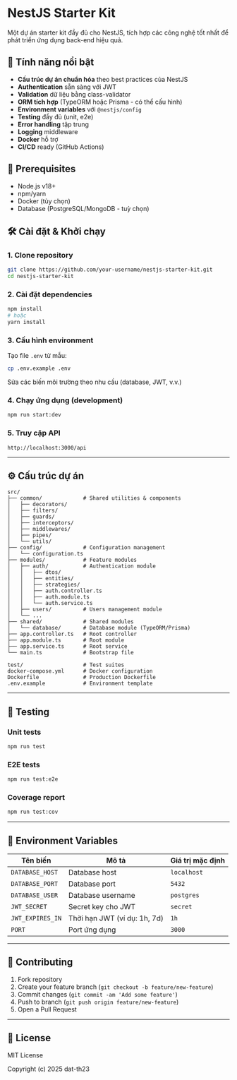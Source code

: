 # NestJS Starter Kit

Một dự án starter kit đầy đủ cho NestJS, tích hợp các công nghệ tốt nhất để phát triển ứng dụng back-end hiệu quả.

## 🚀 Tính năng nổi bật

- **Cấu trúc dự án chuẩn hóa** theo best practices của NestJS
- **Authentication** sẵn sàng với JWT
- **Validation** dữ liệu bằng class-validator
- **ORM tích hợp** (TypeORM hoặc Prisma - có thể cấu hình)
- **Environment variables** với `@nestjs/config`
- **Testing** đầy đủ (unit, e2e)
- **Error handling** tập trung
- **Logging** middleware
- **Docker** hỗ trợ
- **CI/CD** ready (GitHub Actions)

## 📌 Prerequisites

- Node.js v18+
- npm/yarn
- Docker (tùy chọn)
- Database (PostgreSQL/MongoDB - tuỳ chọn)

## 🛠️ Cài đặt & Khởi chạy

### 1. Clone repository
```bash
git clone https://github.com/your-username/nestjs-starter-kit.git
cd nestjs-starter-kit
```

### 2. Cài đặt dependencies
```bash
npm install
# hoặc
yarn install
```

### 3. Cấu hình environment
Tạo file `.env` từ mẫu:
```bash
cp .env.example .env
```
Sửa các biến môi trường theo nhu cầu (database, JWT, v.v.)

### 4. Chạy ứng dụng (development)
```bash
npm run start:dev
```

### 5. Truy cập API
```
http://localhost:3000/api
```

---

## ⚙️ Cấu trúc dự án

```
src/
├── common/             # Shared utilities & components
│   ├── decorators/
│   ├── filters/
│   ├── guards/
│   ├── interceptors/
│   ├── middlewares/
│   ├── pipes/
│   └── utils/
├── config/             # Configuration management
│   └── configuration.ts
├── modules/            # Feature modules
│   ├── auth/           # Authentication module
│   │   ├── dtos/
│   │   ├── entities/
│   │   ├── strategies/
│   │   ├── auth.controller.ts
│   │   ├── auth.module.ts
│   │   └── auth.service.ts
│   ├── users/          # Users management module
│   └── ...             
├── shared/             # Shared modules
│   └── database/       # Database module (TypeORM/Prisma)
├── app.controller.ts   # Root controller
├── app.module.ts       # Root module
├── app.service.ts      # Root service
└── main.ts             # Bootstrap file

test/                   # Test suites
docker-compose.yml      # Docker configuration
Dockerfile              # Production Dockerfile
.env.example            # Environment template
```

---

## 🧪 Testing

### Unit tests
```bash
npm run test
```

### E2E tests
```bash
npm run test:e2e
```

### Coverage report
```bash
npm run test:cov
```

---

## 🔑 Environment Variables

| Tên biến          | Mô tả                          | Giá trị mặc định       |
|-------------------|--------------------------------|------------------------|
| `DATABASE_HOST`   | Database host                  | `localhost`            |
| `DATABASE_PORT`   | Database port                  | `5432`                 |
| `DATABASE_USER`   | Database username              | `postgres`             |
| `JWT_SECRET`      | Secret key cho JWT             | `secret`               |
| `JWT_EXPIRES_IN`  | Thời hạn JWT (ví dụ: 1h, 7d)   | `1h`                   |
| `PORT`            | Port ứng dụng                  | `3000`                 |

---

## 🤝 Contributing

1. Fork repository
2. Create your feature branch (`git checkout -b feature/new-feature`)
3. Commit changes (`git commit -am 'Add some feature'`)
4. Push to branch (`git push origin feature/new-feature`)
5. Open a Pull Request

---

## 📜 License

MIT License

Copyright (c) 2025 dat-th23